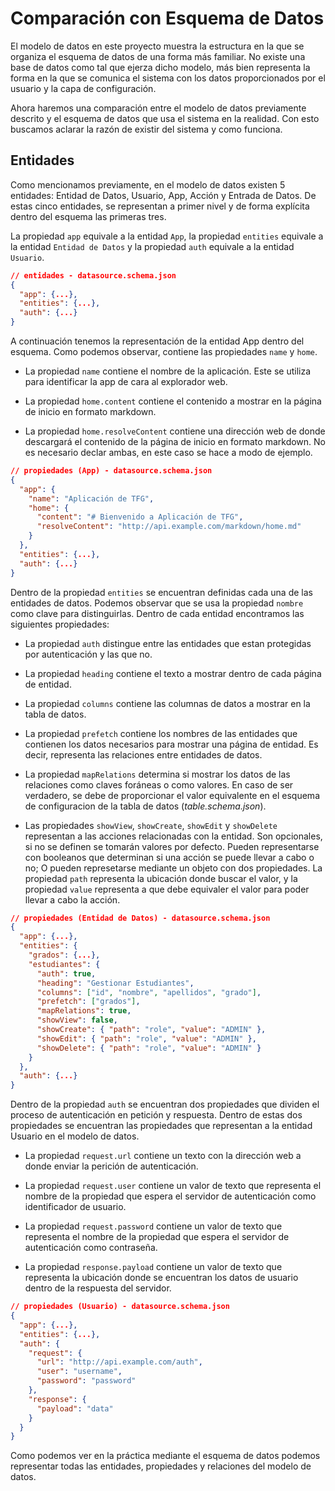 # Comparación con Esquema de Datos

El modelo de datos en este proyecto muestra la estructura en la que se organiza el esquema de datos de una forma más familiar. No existe una base de datos como tal que ejerza dicho modelo, más bien representa la forma en la que se comunica el sistema con los datos proporcionados por el usuario y la capa de configuración.

Ahora haremos una comparación entre el modelo de datos previamente descrito y el esquema de datos que usa el sistema en la realidad. Con esto buscamos aclarar la razón de existir del sistema y como funciona.

## Entidades
Como mencionamos previamente, en el modelo de datos existen 5 entidades: Entidad de Datos, Usuario, App, Acción y Entrada de Datos. De estas cinco entidades, se representan a primer nivel y de forma explícita dentro del esquema las primeras tres.

La propiedad `app` equivale a la entidad `App`, la propiedad `entities` equivale a la entidad `Entidad de Datos` y la propiedad `auth` equivale a la entidad `Usuario`.
```json
// entidades - datasource.schema.json
{
  "app": {...},
  "entities": {...},
  "auth": {...}
}
```

A continuación tenemos la representación de la entidad App dentro del esquema. Como podemos observar, contiene las propiedades `name` y `home`.
- La propiedad `name` contiene el nombre de la aplicación. Este se utiliza para identificar la app de cara al explorador web.

- La propiedad `home.content` contiene el contenido a mostrar en la página de inicio en formato markdown.

- La propiedad `home.resolveContent` contiene una dirección web de donde descargará el contenido de la página de inicio en formato markdown. No es necesario declar ambas, en este caso se hace a modo de ejemplo.
```json
// propiedades (App) - datasource.schema.json
{
  "app": {
    "name": "Aplicación de TFG",
    "home": {
      "content": "# Bienvenido a Aplicación de TFG",
      "resolveContent": "http://api.example.com/markdown/home.md"
    }
  },
  "entities": {...},
  "auth": {...}
}
```

Dentro de la propiedad `entities` se encuentran definidas cada una de las entidades de datos. Podemos observar que se usa la propiedad `nombre` como clave para distinguirlas.
Dentro de cada entidad encontramos las siguientes propiedades:
- La propiedad `auth` distingue entre las entidades que estan protegidas por autenticación y las que no.

- La propiedad `heading` contiene el texto a mostrar dentro de cada página de entidad.

- La propiedad `columns` contiene las columnas de datos a mostrar en la tabla de datos.

- La propiedad `prefetch` contiene los nombres de las entidades que contienen los datos necesarios para mostrar una página de entidad. Es decir, representa las relaciones entre entidades de datos.

- La propiedad `mapRelations` determina si mostrar los datos de las relaciones como claves foráneas o como valores. En caso de ser verdadero, se debe de proporcionar el valor equivalente en el esquema de configuracion de la tabla de datos (_table.schema.json_).

- Las propiedades `showView`, `showCreate`, `showEdit` y `showDelete` representan a las acciones relacionadas con la entidad. Son opcionales, si no se definen se tomarán valores por defecto. Pueden representarse con booleanos que determinan si una acción se puede llevar a cabo o no; O pueden represetarse mediante un objeto con dos propiedades. La propiedad `path` representa la ubicación donde buscar el valor, y la propiedad `value` representa a que debe equivaler el valor para poder llevar a cabo la acción.
```json
// propiedades (Entidad de Datos) - datasource.schema.json
{
  "app": {...},
  "entities": {
    "grados": {...},
    "estudiantes": {
      "auth": true,
      "heading": "Gestionar Estudiantes",
      "columns": ["id", "nombre", "apellidos", "grado"],
      "prefetch": ["grados"],
      "mapRelations": true,
      "showView": false,
      "showCreate": { "path": "role", "value": "ADMIN" },
      "showEdit": { "path": "role", "value": "ADMIN" },
      "showDelete": { "path": "role", "value": "ADMIN" }
    }
  },
  "auth": {...}
}
```

Dentro de la propiedad `auth` se encuentran dos propiedades que dividen el proceso de autenticación en petición y respuesta. Dentro de estas dos propiedades se encuentran las propiedades que representan a la entidad Usuario en el modelo de datos.
- La propiedad `request.url` contiene un texto con la dirección web a donde enviar la perición de autenticación.

- La propiedad `request.user` contiene un valor de texto que representa el nombre de la propiedad que espera el servidor de autenticación como identificador de usuario.

- La propiedad `request.password` contiene un valor de texto que representa el nombre de la propiedad que espera el servidor de autenticación como contraseña.

- La propiedad `response.payload` contiene un valor de texto que representa la ubicación donde se encuentran los datos de usuario dentro de la respuesta del servidor.
```json
// propiedades (Usuario) - datasource.schema.json
{
  "app": {...},
  "entities": {...},
  "auth": {
    "request": {
      "url": "http://api.example.com/auth",
      "user": "username",
      "password": "password"
    },
    "response": {
      "payload": "data"
    }
  }
}
```

Como podemos ver en la práctica mediante el esquema de datos podemos representar todas las entidades, propiedades y relaciones del modelo de datos.